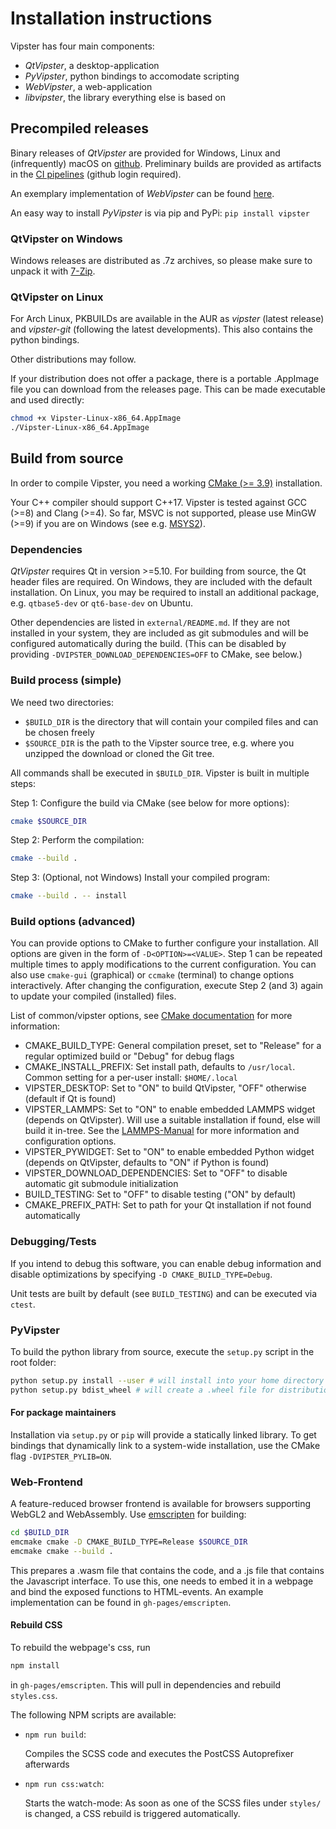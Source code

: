# Installation instructions

Vipster has four main components:

- *QtVipster*, a desktop-application
- *PyVipster*, python bindings to accomodate scripting
- *WebVipster*, a web-application
- *libvipster*, the library everything else is based on

## Precompiled releases

Binary releases of *QtVipster* are provided for Windows, Linux and (infrequently) macOS on [github](https://github.com/sgsaenger/vipster/releases).
Preliminary builds are provided as artifacts in the [CI pipelines](https://github.com/sgsaenger/vipster/actions) (github login required).

An exemplary implementation of *WebVipster* can be found [here](https://sgsaenger.github.io/vipster/emscripten).

An easy way to install *PyVipster* is via pip and PyPi: `pip install vipster`

### QtVipster on Windows

Windows releases are distributed as .7z archives, so please make sure to unpack it with [7-Zip](https://7-zip.org).

### QtVipster on Linux

For Arch Linux, PKBUILDs are available in the AUR as *vipster* (latest release) and *vipster-git* (following the latest developments).
This also contains the python bindings.

Other distributions may follow.

If your distribution does not offer a package, there is a portable .AppImage file you can download from the releases page. This can be made executable and used directly:

```sh
chmod +x Vipster-Linux-x86_64.AppImage
./Vipster-Linux-x86_64.AppImage
```

## Build from source

In order to compile Vipster, you need a working [CMake (>= 3.9)](https://cmake.org) installation.

Your C++ compiler should support C++17.
Vipster is tested against GCC (>=8) and Clang (>=4).
So far, MSVC is not supported, please use MinGW (>=9) if you are on Windows (see e.g. [MSYS2](https://www.msys2.org)).

### Dependencies

*QtVipster* requires Qt in version >=5.10.
For building from source, the Qt header files are required.
On Windows, they are included with the default installation.
On Linux, you may be required to install an additional package, e.g. `qtbase5-dev` or `qt6-base-dev` on Ubuntu.

Other dependencies are listed in `external/README.md`.
If they are not installed in your system,
they are included as git submodules and will be configured automatically during the build.
(This can be disabled by providing `-DVIPSTER_DOWNLOAD_DEPENDENCIES=OFF` to CMake, see below.)

### Build process (simple)

We need two directories:

- `$BUILD_DIR` is the directory that will contain your compiled files and can be chosen freely
- `$SOURCE_DIR` is the path to the Vipster source tree, e.g. where you unzipped the download or cloned the Git tree.

All commands shall be executed in `$BUILD_DIR`.
Vipster is built in multiple steps:

Step 1: Configure the build via CMake (see below for more options):

```sh
cmake $SOURCE_DIR
```

Step 2: Perform the compilation:

```sh
cmake --build .
```

Step 3: (Optional, not Windows) Install your compiled program:

```sh
cmake --build . -- install
```

### Build options (advanced)

You can provide options to CMake to further configure your installation.
All options are given in the form of `-D<OPTION>=<VALUE>`.
Step 1 can be repeated multiple times to apply modifications to the current configuration.
You can also use `cmake-gui` (graphical) or `ccmake` (terminal) to change options interactively.
After changing the configuration, execute Step 2 (and 3) again to update your compiled (installed) files.

List of common/vipster options, see [CMake documentation](https://cmake.org/cmake/help/latest/manual/cmake-variables.7.html) for more information:

- CMAKE_BUILD_TYPE: General compilation preset, set to "Release" for a regular optimized build or "Debug" for debug flags
- CMAKE_INSTALL_PREFIX: Set install path, defaults to `/usr/local`. Common setting for a per-user install: `$HOME/.local`
- VIPSTER_DESKTOP: Set to "ON" to build QtVipster, "OFF" otherwise (default if Qt is found)
- VIPSTER_LAMMPS: Set to "ON" to enable embedded LAMMPS widget (depends on QtVipster).
                  Will use a suitable installation if found, else will build it in-tree.
                  See the [LAMMPS-Manual](https://lammps.sandia.gov/doc/Manual.html) for more information and configuration options.
- VIPSTER_PYWIDGET: Set to "ON" to enable embedded Python widget (depends on QtVipster, defaults to "ON" if Python is found)
- VIPSTER_DOWNLOAD_DEPENDENCIES: Set to "OFF" to disable automatic git submodule initialization
- BUILD_TESTING: Set to "OFF" to disable testing ("ON" by default)
- CMAKE_PREFIX_PATH: Set to path for your Qt installation if not found automatically

### Debugging/Tests

If you intend to debug this software, you can enable debug information and disable optimizations by specifying `-D CMAKE_BUILD_TYPE=Debug`.

Unit tests are built by default (see `BUILD_TESTING`) and can be executed via `ctest`.

### PyVipster

To build the python library from source, execute the `setup.py` script in the root folder:

```sh
python setup.py install --user # will install into your home directory
python setup.py bdist_wheel # will create a .wheel file for distribution
```

#### For package maintainers

Installation via `setup.py` or `pip` will provide a statically linked library.
To get bindings that dynamically link to a system-wide installation,
use the CMake flag `-DVIPSTER_PYLIB=ON`.

### Web-Frontend

A feature-reduced browser frontend is available for browsers supporting WebGL2 and WebAssembly.
Use [emscripten](http://kripken.github.io/emscripten-site) for building:

```sh
cd $BUILD_DIR
emcmake cmake -D CMAKE_BUILD_TYPE=Release $SOURCE_DIR
emcmake cmake --build .
```

This prepares a .wasm file that contains the code, and a .js file that contains the Javascript interface.
To use this, one needs to embed it in a webpage and bind the exposed functions to HTML-events.
An example implementation can be found in `gh-pages/emscripten`.

#### Rebuild CSS

To rebuild the webpage's css, run

```sh
npm install
```

in `gh-pages/emscripten`. This will pull in dependencies and rebuild `styles.css`.

The following NPM scripts are available:

- `npm run build`:

    Compiles the SCSS code and executes the PostCSS Autoprefixer afterwards

- `npm run css:watch`:

    Starts the watch-mode: As soon as one of the SCSS files under `styles/` is changed, a CSS rebuild is triggered automatically.
